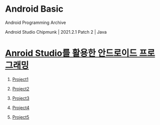 # Android Basic

Android Programming Archive

Android Studio Chipmunk | 2021.2.1 Patch 2 | Java

# [Anroid Studio를 활용한 안드로이드 프로그래밍](https://www.aladin.co.kr/shop/UsedShop/wuseditemall.aspx?ItemId=260275087)

1. [Project1](https://github.com/youuungh/Android_Basic/tree/master/Chap01)

2. [Project2](https://github.com/youuungh/Android_Basic/tree/master/Chap02)

3. [Project3](https://github.com/youuungh/Android_Basic/tree/master/Chap03)

4. [Project4](https://github.com/youuungh/Android_Basic/tree/master/Chap04)

5. [Project5](https://github.com/youuungh/Android_Basic/tree/master/Chap05)
